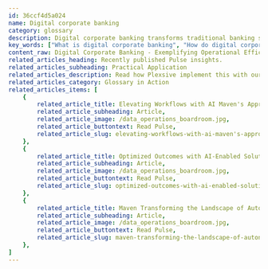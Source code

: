 ```yaml
---
id: 36ccf4d5a024
name: Digital corporate banking
category: glossary
description: Digital corporate banking transforms traditional banking services into secure, internet-accessible solutions, streamlining account management and transactions while enhancing operational efficiency and customer engagement for businesses and financial institutions.
key_words: ["What is digital corporate banking", "How do digital corporate banking services improve operational efficiency", "What are the security features of digital corporate banking platforms", "How does digital corporate banking facilitate account management", "What are the advantages of digital corporate banking for transactions management", "How does digital corporate banking streamline onboarding processes", "What is the impact of digital corporate banking on customer acquisition for banks", "Can digital corporate banking enhance customer loyalty and satisfaction", "How do digital corporate banking solutions aid in cost control for businesses", "What value-added services are enabled by digital corporate banking technology."]
content_raw: Digital Corporate Banking - Exemplifying Operational Efficiency Digital corporate banking, an innovation born out of technological advancement, refers to corporate banking services that are fully accessible and manageable through the internet. This collection of services includes account onboarding, account setup, account management and maintenance, as well as transactions management. Through digital corporate banking, businesses gain efficient account services in a user-friendly, self-service interface that’s as streamlined as it is secure. Choosing a digitised banking solution can drastically enhance the speed and convenience of banking for corporations. Onboarding and managing accounts become a seamless, integrated process, thus fueling top-tier productivity and eradicating the need for cumbersome traditional banking processes. From a banking institution’s perspective, digital corporate banking also delivers remarkable benefits, starting with expedited customer acquisition. By offering a comprehensive, engaging user experience, banks increase customer loyalty and satisfaction, raising their competitive advantage in an aggressive banking landscape. Moreover, digital corporate banking allows institutions to introduce novel banking products and services with remarkable speed, staying ahead of market trends and customer needs. This digital transformation in banking not only reduces operational costs but also allows for increased focus on creating value-added services rather than getting bogged down in administrative tasks. The efficient, self-service nature of digital banking reduces the necessity of large-scale investment in physical assets, aiding in cost control. In essence, digital corporate banking brings a wave of differentiated value to both corporate clients and banking institutions, allowing them to unlock unprecedented levels of productivity in their operations. Through Maven Technologies' expertise in technology solutions and integrations, we enable businesses to leverage the full potential of digital corporate banking, powering a step change in operational efficiency and driving business growth in the modern world.
related_articles_heading: Recently published Pulse insights.
related_articles_subheading: Practical Application
related_articles_description: Read how Plexsive implement this with our clients.
related_articles_category: Glossary in Action
related_articles_items: [
	{
		related_article_title: Elevating Workflows with AI Maven's Approach,
		related_article_subheading: Article,
		related_article_image: /data_operations_boardroom.jpg,
		related_article_buttontext: Read Pulse,
		related_article_slug: elevating-workflows-with-ai-maven's-approach
	},
	{
		related_article_title: Optimized Outcomes with AI-Enabled Solutions,
		related_article_subheading: Article,
		related_article_image: /data_operations_boardroom.jpg,
		related_article_buttontext: Read Pulse,
		related_article_slug: optimized-outcomes-with-ai-enabled-solutions
	},
	{
		related_article_title: Maven Transforming the Landscape of Autonomous Vehicles,
		related_article_subheading: Article,
		related_article_image: /data_operations_boardroom.jpg,
		related_article_buttontext: Read Pulse,
		related_article_slug: maven-transforming-the-landscape-of-autonomous-vehicles
	},
]
---
```

